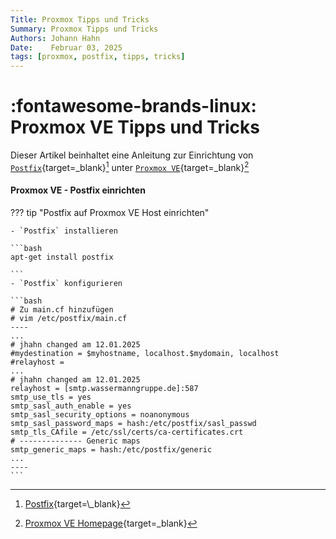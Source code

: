 ```yaml
---
Title: Proxmox Tipps und Tricks
Summary: Proxmox Tipps und Tricks
Authors: Johann Hahn
Date:    Februar 03, 2025
tags: [proxmox, postfix, tipps, tricks]
---
```


# :fontawesome-brands-linux: Proxmox VE Tipps und Tricks

Dieser Artikel beinhaltet eine Anleitung zur Einrichtung von [`Postfix`][Postfix]{target=\_blank}[^1] unter [`Proxmox VE`][Proxmox VE]{target=\_blank}[^2]

#### Proxmox VE - Postfix einrichten

??? tip "Postfix auf Proxmox VE Host einrichten"

    - `Postfix` installieren

    ```bash
    apt-get install postfix
    
    ```
    - `Postfix` konfigurieren

    ```bash
    # Zu main.cf hinzufügen
    # vim /etc/postfix/main.cf
    ----
    ...
    # jhahn changed am 12.01.2025
    #mydestination = $myhostname, localhost.$mydomain, localhost
    #relayhost =
    ...
    # jhahn changed am 12.01.2025
    relayhost = [smtp.wassermanngruppe.de]:587
    smtp_use_tls = yes
    smtp_sasl_auth_enable = yes
    smtp_sasl_security_options = noanonymous
    smtp_sasl_password_maps = hash:/etc/postfix/sasl_passwd
    smtp_tls_CAfile = /etc/ssl/certs/ca-certificates.crt
    # -------------- Generic maps
    smtp_generic_maps = hash:/etc/postfix/generic
    ...
    ----
    ```

[Postfix]: https://www.postfix.org/
[Proxmox VE]: https://de.wikipedia.org/wiki/Proxmox_VE


[^1]: [Postfix](https://de.wikipedia.org/wiki/Postfix_(Mail_Transfer_Agent)){target=\_blank}
[^2]: [Proxmox VE Homepage](https://www.proxmox.com/de/){target=\_blank}

